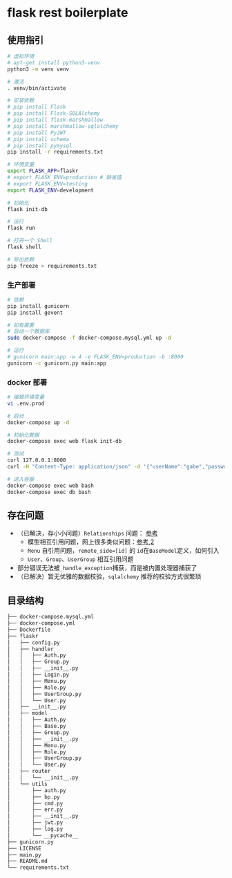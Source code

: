 # flask rest boilerplate

## 使用指引

```sh
# 虚拟环境
# apt-get install python3-venv
python3 -m venv venv

# 激活
. venv/bin/activate

# 安装依赖
# pip install Flask
# pip install Flask-SQLAlchemy
# pip install flask-marshmallow
# pip install marshmallow-sqlalchemy
# pip install PyJWT
# pip install schema
# pip install pymysql
pip install -r requirements.txt

# 环境变量
export FLASK_APP=flaskr
# export FLASK_ENV=production # 缺省值
# export FLASK_ENV=testing
export FLASK_ENV=development

# 初始化
flask init-db

# 运行
flask run

# 打开一个 Shell
flask shell

# 导出依赖
pip freeze > requirements.txt
```

### 生产部署

```sh
# 依赖
pip install gunicorn
pip install gevent

# 如有需要
# 启动一个数据库
sudo docker-compose -f docker-compose.mysql.yml up -d

# 运行
# gunicorn main:app -w 4 -e FLASK_ENV=production -b :8000
gunicorn -c gunicorn.py main:app
```

### docker 部署

```sh
# 编辑环境变量
vi .env.prod

# 启动
docker-compose up -d

# 初始化数据
docker-compose exec web flask init-db

# 测试
curl 127.0.0.1:8000
curl -H "Content-Type: application/json" -d '{"userName":"gabe","password":"123456"}' 127.0.0.1:8000/login/account

# 进入容器
docker-compose exec web bash
docker-compose exec db bash
```

## 存在问题

- （已解决，存小小问题）`Relationships` 问题： [参考](https://docs.sqlalchemy.org/en/13/orm/basic_relationships.html)
  - 模型相互引用问题，网上很多类似问题：[参考](https://stackoverflow.com/questions/34421205/sqlalchemy-model-circular-import/34503823),[2](https://stackoverflow.com/questions/58095513/flask-sqlalchemy-relationship-error-name-classname-is-not-defined-using-diff)
  - `Menu` 自引用问题，`remote_side=[id]` 的 `id`在`BaseModel`定义，如何引入
  - `User`、`Group`、`UserGroup` 相互引用问题
- 部分错误无法被`_handle_exception`捕获，而是被内置处理器捕获了
- （已解决）暂无优雅的数据校验，`sqlalchemy` 推荐的校验方式很繁琐

## 目录结构

```sh
├── docker-compose.mysql.yml
├── docker-compose.yml
├── Dockerfile
├── flaskr
│   ├── config.py
│   ├── handler
│   │   ├── Auth.py
│   │   ├── Group.py
│   │   ├── __init__.py
│   │   ├── Login.py
│   │   ├── Menu.py
│   │   ├── Role.py
│   │   ├── UserGroup.py
│   │   └── User.py
│   ├── __init__.py
│   ├── model
│   │   ├── Auth.py
│   │   ├── Base.py
│   │   ├── Group.py
│   │   ├── __init__.py
│   │   ├── Menu.py
│   │   ├── Role.py
│   │   ├── UserGroup.py
│   │   └── User.py
│   ├── router
│   │   └── __init__.py
│   └── utils
│       ├── auth.py
│       ├── bp.py
│       ├── cmd.py
│       ├── err.py
│       ├── __init__.py
│       ├── jwt.py
│       ├── log.py
│       └── __pycache__
├── gunicorn.py
├── LICENSE
├── main.py
├── README.md
└── requirements.txt
```
